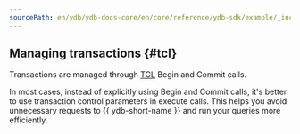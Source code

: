 ```yaml
---
sourcePath: en/ydb/ydb-docs-core/en/core/reference/ydb-sdk/example/_includes/steps/10_transaction_control.md
---
```

## Managing transactions {#tcl}

Transactions are managed through [TCL](../../../../../concepts/transactions.md) Begin and Commit calls.

In most cases, instead of explicitly using Begin and Commit calls, it's better to use transaction control parameters in execute calls. This helps you avoid unnecessary requests to {{ ydb-short-name }} and run your queries more efficiently.

